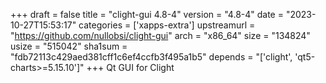 +++
draft = false
title = "clight-gui 4.8-4"
version = "4.8-4"
date = "2023-10-27T15:53:17"
categories = ['xapps-extra']
upstreamurl = "https://github.com/nullobsi/clight-gui"
arch = "x86_64"
size = "134824"
usize = "515042"
sha1sum = "fdb72113c429aed381cff1c6ef4ccfb3f495a1b5"
depends = "['clight', 'qt5-charts>=5.15.10']"
+++
Qt GUI for Clight